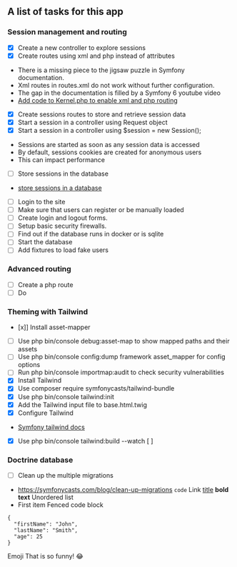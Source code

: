 ## A list of tasks for this app
### Session management and routing
- [x] Create a new controller to explore sessions
- [x] Create routes using xml and php instead of attributes
- There is a missing piece to the jigsaw puzzle in Symfony documentation. 
- Xml routes in routes.xml do not work without further configuration.
- The gap in the documentation is filled by a Symfony 6 youtube video
- [Add code to Kernel.php to enable xml and php routing](https://www.youtube.com/watch?v=NtgKCoC3-sY)

- [x] Create sessions routes to store and retrieve session data
- [x] Start a session in a controller using Request object
- [x] Start a session in a controller using $session = new Session();
- Sessions are started as soon as any session data is accessed
- By default, sessions cookies are created for anonymous users
- This can impact performance
- [ ] Store sessions in the database
- [store sessions in a database](https://symfony.com/doc/current/session.html#store-sessions-in-a-database)
- [ ] Login to the site
- [ ] Make sure that users can register or be manually loaded
- [ ] Create login and logout forms.
- [ ] Setup basic security firewalls.
- [ ] Find out if the database runs in docker or is sqlite
- [ ] Start the database
- [ ] Add fixtures to load fake users

### Advanced routing
- [ ] Create a php route
- [ ] Do

### Theming with Tailwind
- [x]] Install asset-mapper
- [ ] Use php bin/console debug:asset-map to show mapped paths and their assets
- [ ] Use php bin/console config:dump framework asset_mapper for config options
- [ ] Run php bin/console importmap:audit to check security vulnerabilities
- [x] Install Tailwind
- [x] Use composer require symfonycasts/tailwind-bundle
- [x] Use php bin/console tailwind:init
- [x] Add the Tailwind input file to base.html.twig
- [x] Configure Tailwind
- [Symfony tailwind docs](https://symfony.com/bundles/TailwindBundle/current/index.html)
- [x] Use php bin/console tailwind:build --watch
[ ] 

### Doctrine database
- [ ] Clean up the multiple migrations
- https://symfonycasts.com/blog/clean-up-migrations
`code`
Link 	[title](https://www.example.com)
**bold text**
Unordered list
- First item
Fenced code block
```
{
  "firstName": "John",
  "lastName": "Smith",
  "age": 25
}
```
Emoji
That is so funny! :joy: 

